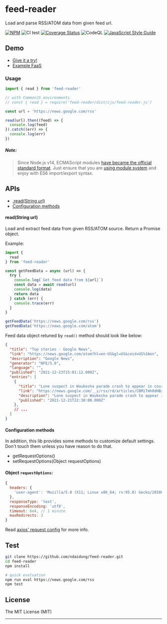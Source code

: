 # feed-reader

Load and parse RSS/ATOM data from given feed url.

[![NPM](https://badge.fury.io/js/feed-reader.svg)](https://badge.fury.io/js/feed-reader)
![CI test](https://github.com/ndaidong/feed-reader/workflows/ci-test/badge.svg)
[![Coverage Status](https://coveralls.io/repos/github/ndaidong/feed-reader/badge.svg?updated=1)](https://coveralls.io/github/ndaidong/feed-reader)
![CodeQL](https://github.com/ndaidong/feed-reader/workflows/CodeQL/badge.svg)
[![JavaScript Style Guide](https://img.shields.io/badge/code_style-standard-brightgreen.svg)](https://standardjs.com)

## Demo

- [Give it a try!](https://demos.pwshub.com/feed-reader)
- [Example FaaS](https://extractor.pwshub.com/feed/parse?url=https://news.google.com/rss&apikey=demo-orePhhidnWKWPvF8EYKap7z55cN)

### Usage

```js
import { read } from 'feed-reader'

// with CommonJS environments
// const { read } = require('feed-reader/dist/cjs/feed-reader.js')

const url = 'https://news.google.com/rss'

read(url).then((feed) => {
  console.log(feed)
}).catch((err) => {
  console.log(err)
})
```

##### Note:

> Since Node.js v14, ECMAScript modules [have became the official standard format](https://nodejs.org/docs/latest-v14.x/api/esm.html#esm_modules_ecmascript_modules).
> Just ensure that you are [using module system](https://nodejs.org/api/packages.html#determining-module-system) and enjoy with ES6 import/export syntax.


## APIs

- [.read(String url)](#readstring-url)
- [Configuration methods](#configuration-methods)

#### read(String url)

Load and extract feed data from given RSS/ATOM source. Return a Promise object.

Example:

```js
import {
  read
} from 'feed-reader'

const getFeedData = async (url) => {
  try {
    console.log(`Get feed data from ${url}`)
    const data = await read(url)
    console.log(data)
    return data
  } catch (err) {
    console.trace(err)
  }
}

getFeedData('https://news.google.com/rss')
getFeedData('https://news.google.com/atom')
```

Feed data object retuned by `read()` method should look like below:

```json
{
  "title": "Top stories - Google News",
  "link": "https://news.google.com/atom?hl=en-US&gl=US&ceid=US%3Aen",
  "description": "Google News",
  "generator": "NFE/5.0",
  "language": "",
  "published": "2021-12-23T15:01:12.000Z",
  "entries": [
    {
      "title": "Lone suspect in Waukesha parade crash to appear in court today, as Wisconsin reels from tragedy that left 5 dead and dozens more injured - CNN",
      "link": "https://news.google.com/__i/rss/rd/articles/CBMiTmh0dHBzOi8vd3d3LmNubi5jb20vMjAyMS8xMS8yMy91cy93YXVrZXNoYS1jYXItcGFyYWRlLWNyb3dkLXR1ZXNkYXkvaW5kZXguaHRtbNIBUmh0dHBzOi8vYW1wLmNubi5jb20vY25uLzIwMjEvMTEvMjMvdXMvd2F1a2VzaGEtY2FyLXBhcmFkZS1jcm93ZC10dWVzZGF5L2luZGV4Lmh0bWw?oc=5",
      "description": "Lone suspect in Waukesha parade crash to appear in court today, as Wisconsin reels from tragedy that left 5 dead and dozens more injured &nbsp;&nbsp; CNN Waukesha Christmas parade attack: 5 dead, 48 injured, Darrell Brooks named as...",
      "published": "2021-12-21T22:30:00.000Z"
    },
    // ...
  ]
}
```

#### Configuration methods

In addition, this lib provides some methods to customize default settings. Don't touch them unless you have reason to do that.

- getRequestOptions()
- setRequestOptions(Object requestOptions)

#### Object `requestOptions`:

```js
{
  headers: {
    'user-agent': 'Mozilla/5.0 (X11; Linux x86_64; rv:95.0) Gecko/20100101 Firefox/95.0'
  },
  responseType: 'text',
  responseEncoding: 'utf8',
  timeout: 6e4, // 1 minute
  maxRedirects: 3
}
```
Read [axios' request config](https://axios-http.com/docs/req_config) for more info.


## Test


```bash
git clone https://github.com/ndaidong/feed-reader.git
cd feed-reader
npm install

# quick evaluation
npm run eval https://news.google.com/rss
npm test
```


## License
The MIT License (MIT)

---
